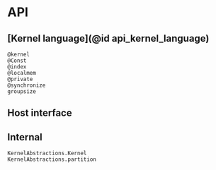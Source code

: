 # API

## [Kernel language](@id api_kernel_language)

```@docs
@kernel
@Const
@index
@localmem
@private
@synchronize
groupsize
```

## Host interface

## Internal

```@docs
KernelAbstractions.Kernel
KernelAbstractions.partition
```
